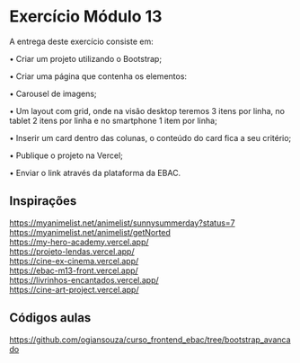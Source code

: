 # Exercício Módulo 13

A entrega deste exercício consiste em:



• Criar um projeto utilizando o Bootstrap;

• Criar uma página que contenha os elementos:

• Carousel de imagens;

• Um layout com grid, onde na visão desktop teremos 3 itens por linha, no tablet 2 itens por linha e no smartphone 1 item por linha;

• Inserir um card dentro das colunas, o conteúdo do card fica a seu critério;

• Publique o projeto na Vercel;

• Enviar o link através da plataforma da EBAC.

## Inspirações

https://myanimelist.net/animelist/sunnysummerday?status=7  
https://myanimelist.net/animelist/getNorted  
https://my-hero-academy.vercel.app/  
https://projeto-lendas.vercel.app/  
https://cine-ex-cinema.vercel.app/  
https://ebac-m13-front.vercel.app/  
https://livrinhos-encantados.vercel.app/  
https://cine-art-project.vercel.app/  

## Códigos aulas

https://github.com/ogiansouza/curso_frontend_ebac/tree/bootstrap_avancado